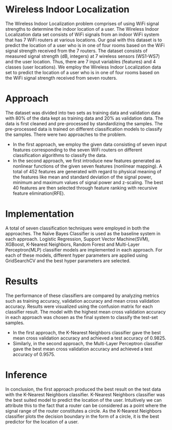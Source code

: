# Wireless Indoor Localization
The Wireless Indoor Localization problem comprises of using WiFi signal strengths to determine the indoor location of a user. The Wireless Indoor Localization data set consists of WiFi signals from an indoor WiFi system that has 7 WiFi routers at various locations. Our goal with this dataset is to predict the location of a user who is in one of four rooms based on the WiFi signal strength received from the 7 routers. The dataset consists of measured signal strength (dB, integers) at 7 wireless sensors (WS1-WS7) and the user location. Thus, there are 7 input variables (features) and 4 classes (user locations). We employ the Wireless Indoor Localization data set to predict the location of a user who is in one of four rooms based on the WiFi signal strength received from seven routers. 

# Approach
The dataset was divided into two sets as training data and validation data with 80% of the data kept as training data and 20% as validation data. The data is first cleaned and pre-processed by standardizing the samples. The pre-processed data is trained on different classification models to classify the samples. There were two approaches to the problem. 
- In the first approach, we employ the given data consisting of seven input features corresponding to the seven WiFi routers on different classification algorithms to classify the data. 
- In the second approach, we first introduce new features generated as nonlinear functions of the given seven features (nonlinear mapping). A total of 452 features are generated with regard to physical meaning of the features like mean and standard deviation of the signal power, minimum and maximum values of signal power and z-scaling. The best 40 features are then selected through feature ranking with recursive feature elimination(RFE). 

# Implementation
A total of seven classification techniques were employed in both the approaches. The Naïve Bayes Classifier is used as the baseline system in each approach. Logistic Regression, Support Vector Machine(SVM), XGBoost, K-Nearest Neighbors, Random Forest and Multi-Layer Perceptron(MLP) classifier models are implemented in each approach. For each of these models, different hyper parameters are applied using GridSearchCV and the best hyper parameters are selected. 

# Results 
The performance of these classifiers are compared by analyzing metrics such as training accuracy, validation accuracy and mean cross validation accuracy. Results were visualized using the confusion matrix for each classifier result. The model with the highest mean cross validation accuracy in each approach was chosen as the final system to classify the test-set samples. 
- In the first approach, the K-Nearest Neighbors classifier gave the best mean cross validation accuracy and achieved a test accuracy of 0.9825. 
- Similarly, in the second approach, the Multi-Layer Perceptron classifier gave the best mean cross validation accuracy and achieved a test accuracy of 0.9575. 

# Inference
In conclusion, the first approach produced the best result on the test data with the K-Nearest Neighbors classifier. K-Nearest Neighbors classifier was the best suited model to predict the location of the user. Intuitively we can attribute this to the fact that a router can be considered as a point where the signal range of the router constitutes a circle. As the K-Nearest Neighbors classifier plots the decision boundary in the form of a circle, it is the best predictor for the location of a user.
